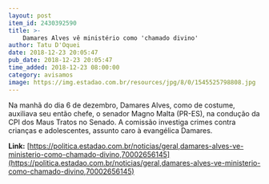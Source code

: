 ```yaml
---
layout: post
item_id: 2430392590
title: >-
    Damares Alves vê ministério como 'chamado divino'
author: Tatu D'Oquei
date: 2018-12-23 20:05:47
pub_date: 2018-12-23 20:05:47
time_added: 2018-12-23 08:00:00
category: avisamos
image: https://img.estadao.com.br/resources/jpg/8/0/1545525798808.jpg
---
```


Na manhã do dia 6 de dezembro, Damares Alves, como de costume, auxiliava seu então chefe, o senador Magno Malta (PR-ES), na condução da CPI dos Maus Tratos no Senado. A comissão investiga crimes contra crianças e adolescentes, assunto caro à evangélica Damares.

**Link:** [https://politica.estadao.com.br/noticias/geral,damares-alves-ve-ministerio-como-chamado-divino,70002656145](https://politica.estadao.com.br/noticias/geral,damares-alves-ve-ministerio-como-chamado-divino,70002656145)

